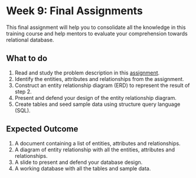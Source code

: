 # Week 9: Final Assignments
This final assignment will help you to consolidate all the knowledge in this training course and help mentors to evaluate
your comprehension towards relational database.

## What to do
1. Read and study the problem description in this [assignment](https://github.com/skill-forger/assignments/blob/main/social-blogging-website.md).
2. Identify the entities, attributes and relationships from the assignment.
3. Construct an entity relationship diagram (ERD) to represent the result of step 2.
4. Present and defend your design of the entity relationship diagram.
5. Create tables and seed sample data using structure query language (SQL).

## Expected Outcome
1. A document containing a list of entities, attributes and relationships.
2. A diagram of entity relationship with all the entities, attributes and relationships.
3. A slide to present and defend your database design.
4. A working database with all the tables and sample data.

